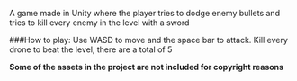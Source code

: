 A game made in Unity where the player tries to dodge enemy bullets and tries to kill every enemy in the level with a sword

###How to play:
Use WASD to move and the space bar to attack. Kill every drone to beat the level, there are a total of 5

**Some of the assets in the project are not included for copyright reasons**
